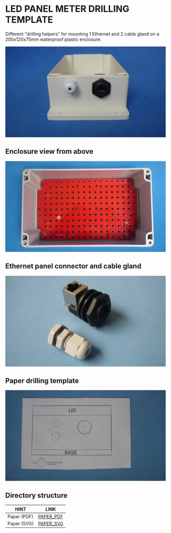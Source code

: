 # LED PANEL METER DRILLING TEMPLATE

Different "drilling helpers" for mounting 1 Ethernet and 2 cable gland on a 200x120x75mm waterproof plastic enclosure. 

![1 ETH 2 CABLEGLAND](assets/img/glandethpanel.jpg)

## Enclosure view from above

![200x120x75 ENCLOSURE](assets/img/enclosurefromabove.jpg)

## Ethernet panel connector and cable gland
![PANEL CONNECTORS](assets/img/connectors.jpg)


## Paper drilling template

![PAPERTEMPLATE](assets/img/paper.jpg)


## Directory structure

| HINT                        | LINK                                     
|-----------------------------|------------------------------------------
| Paper (PDF)                 | [PAPER_PDF](assets/pdf/drill-layout.pdf)
| Paper (SVG)                 | [PAPER_SVG](assets/img/drill-layout.svg)


